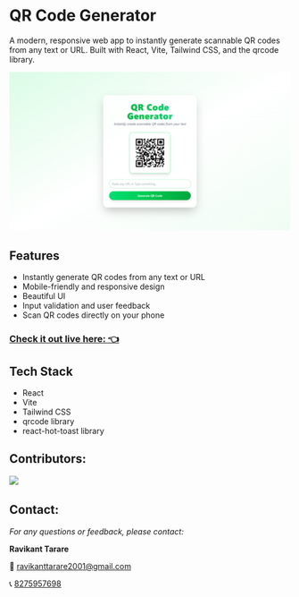 # QR Code Generator

A modern, responsive web app to instantly generate scannable QR codes from any text or URL. Built with React, Vite, Tailwind CSS, and the qrcode library.


![QR Code Generator](./src/assets/qr-code.png)

## Features

- Instantly generate QR codes from any text or URL
- Mobile-friendly and responsive design
- Beautiful UI
- Input validation and user feedback
- Scan QR codes directly on your phone

### [Check it out live here: 👈](https://qr-code-generator-blue-mu.vercel.app/)


## Tech Stack
- React
- Vite
- Tailwind CSS
- qrcode library
- react-hot-toast library


## Contributors:

<a href="https://github.com/ravikanttarare95/qr-code-generator/graphs/contributors">
  <img src="https://contrib.rocks/image?repo=ravikanttarare95/qr-code-generator" />
</a>

## Contact:

_For any questions or feedback, please contact:_

**Ravikant Tarare**

📩 [ravikanttarare2001@gmail.com](mailto:ravikanttarare2001@gmail.com)

📞 [8275957698](tel:8275957698)
